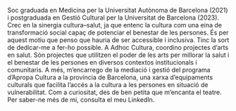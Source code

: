 Soc graduada en Medicina per la Universitat Autònoma de Barcelona (2021) i postgraduada en Gestió Cultural per la Universitat de Barcelona (2023). Crec en la sinergia cultura–salut, ja que entenc la cultura com una eina de transformació social capaç de potenciar el benestar de les persones. És per aquest motiu que penso que hauria de ser accessible i inclusiva. Tinc la sort de dedicar-me a fer-ho possible. A Adhoc Cultura, coordino projectes d’arts en salut. Són projectes que utilitzen el poder de les arts per millorar la salut i el benestar de les persones en diversos contextos institucionals i comunitaris. A més, m’encarrego de la mediació i gestió del programa d’Apropa Cultura a la província de Barcelona, una xarxa d’equipaments culturals que facilita l’accés a la cultura a les persones en situació de vulnerabilitat. Com a curiositat, des de ben petita que m’encanta el teatre. Per saber-ne més de mi, consulta el meu LinkedIn. 